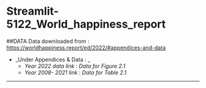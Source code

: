 # Streamlit-5122_World_happiness_report
##DATA
Data downloaded from : https://worldhappiness.report/ed/2022/#appendices-and-data
* _Under Appendices & Data : _
  * _Year 2022 data link : Data for Figure 2.1_
  * _Year 2008- 2021 link : Data for Table 2.1_

----

